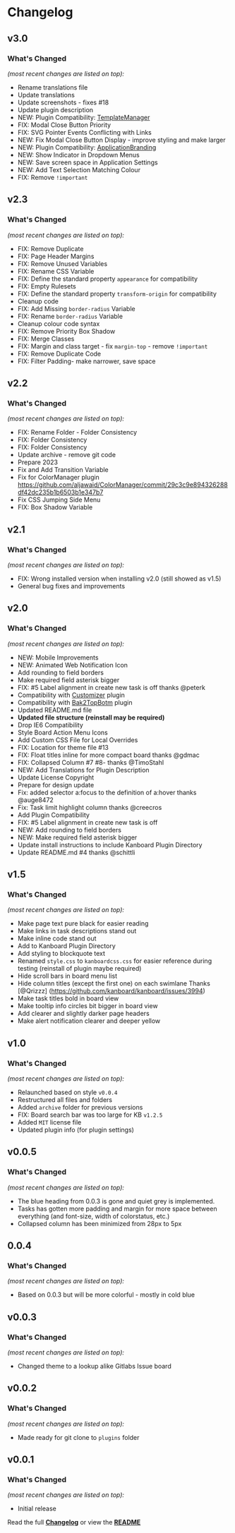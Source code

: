 # Changelog


## v3.0

### What's Changed

_(most recent changes are listed on top):_
- Rename translations file
- Update translations
- Update screenshots - fixes #18
- Update plugin description
- NEW: Plugin Compatibility: [TemplateManager](https://github.com/aljawaid/TemplateManager)
- FIX: Modal Close Button Priority
- FIX: SVG Pointer Events Conflicting with Links
- NEW: Fix Modal Close Button Display - improve styling and make larger
- NEW: Plugin Compatibility: [ApplicationBranding](https://github.com/aljawaid/ApplicationBranding "ApplicationBranding - A plugin for Kanboard")
- NEW: Show Indicator in Dropdown Menus
- NEW: Save screen space in Application Settings
- NEW: Add Text Selection Matching Colour
- FIX: Remove `!important`


## v2.3

### What's Changed

_(most recent changes are listed on top):_
- FIX: Remove Duplicate
- FIX: Page Header Margins
- FIX: Remove Unused Variables
- FIX: Rename CSS Variable
- FIX: Define the standard property `appearance` for compatibility
- FIX: Empty Rulesets
- FIX: Define the standard property `transform-origin` for compatibility
- Cleanup code
- FIX: Add Missing `border-radius` Variable
- FIX: Rename `border-radius` Variable
- Cleanup colour code syntax
- FIX: Remove Priority Box Shadow
- FIX: Merge Classes
- FIX: Margin and class target - fix `margin-top` - remove `!important`
- FIX: Remove Duplicate Code
- FIX: Filter Padding- make narrower, save space


## v2.2

### What's Changed

_(most recent changes are listed on top):_
- FIX: Rename Folder - Folder Consistency
- FIX: Folder Consistency
- FIX: Folder Consistency
- Update archive - remove git code
- Prepare 2023
- Fix and Add Transition Variable
- Fix for ColorManager plugin https://github.com/aljawaid/ColorManager/commit/29c3c9e894326288df42dc235b1b6503b1e347b7
- Fix CSS Jumping Side Menu
- FIX: Box Shadow Variable


## v2.1

### What's Changed

_(most recent changes are listed on top):_
- FIX: Wrong installed version when installing v2.0 (still showed as v1.5)
- General bug fixes and improvements


## v2.0

### What's Changed

_(most recent changes are listed on top):_
- NEW: Mobile Improvements
- NEW: Animated Web Notification Icon
- Add rounding to field borders
- Make required field asterisk bigger
- FIX: #5 Label alignment in create new task is off thanks @peterk
- Compatibility with [Customizer](https://github.com/creecros/Customizer) plugin
- Compatibility with [Bak2TopBotm](https://github.com/creecros/Bak2topbotm) plugin
- Updated README.md file
- **Updated file structure (reinstall may be required)**
- Drop IE6 Compatibility
- Style Board Action Menu Icons
- Add Custom CSS File for Local Overrides
- FIX: Location for theme file #13
- FIX: Float titles inline for more compact board  thanks @gdmac
- FIX:  Collapsed Column #7 #8- thanks @TimoStahl
- NEW: Add Translations for Plugin Description
- Update License Copyright
- Prepare for design update
- Fix: added selector a:focus to the definition of a:hover thanks @auge8472
- Fix: Task limit highlight column thanks @creecros
- Add Plugin Compatibility
- FIX: #5 Label alignment in create new task is off
- NEW: Add rounding to field borders
- NEW: Make required field asterisk bigger
- Update install instructions to include Kanboard Plugin Directory
- Update README.md #4 thanks @schittli


## v1.5

### What's Changed

_(most recent changes are listed on top):_
- Make page text pure black for easier reading
- Make links in task descriptions stand out
- Make inline code stand out
- Add to Kanboard Plugin Directory
- Add styling to blockquote text
- Renamed `style.css` to `kanboardcss.css` for easier reference during testing (reinstall of plugin maybe required)
- Hide scroll bars in board menu list
- Hide column titles (except the first one) on each swimlane Thanks [@Qrizzz] (https://github.com/kanboard/kanboard/issues/3994)
- Make task titles bold in board view
- Make tooltip info circles bit bigger in board view
- Add clearer and slightly darker page headers
- Make alert notification clearer and deeper yellow


## v1.0

### What's Changed

_(most recent changes are listed on top):_
- Relaunched based on style `v0.0.4`
- Restructured all files and folders
- Added `archive` folder for previous versions
- FIX: Board search bar was too large for KB `v1.2.5`
- Added `MIT` license file
- Updated plugin info (for plugin settings)


## v0.0.5

### What's Changed

_(most recent changes are listed on top):_
* The blue heading from 0.0.3 is gone and quiet grey is implemented.
* Tasks has gotten more padding and margin for more space between everything (and font-size, width of colorstatus, etc.)
* Collapsed column has been minimized from 28px to 5px


## 0.0.4

### What's Changed

_(most recent changes are listed on top):_
* Based on 0.0.3 but will be more colorful - mostly in cold blue


## v0.0.3

### What's Changed

_(most recent changes are listed on top):_
* Changed theme to a lookup alike Gitlabs Issue board


## v0.0.2

### What's Changed

_(most recent changes are listed on top):_
* Made ready for git clone to `plugins` folder


## v0.0.1

### What's Changed

_(most recent changes are listed on top):_
* Initial release


Read the full [**Changelog**](../master/changelog.md "See changes") or view the [**README**](../master/README.md "View README")
